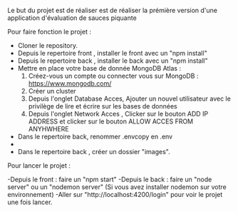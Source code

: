 Le but du projet est de réaliser est de réaliser la prémière version d'une application d'évaluation de sauces piquante

Pour faire fonction le projet : 

- Cloner le repository.
- Depuis le repertoire front , installer le front avec un "npm install"
- Depuis le repertoire back , installer le back avec un "npm install"
- Mettre en place votre base de donnée MongoDB Atlas : 
    1) Créez-vous un compte ou connecter vous sur MongoDB : https://www.mongodb.com/
    2) Créer un cluster 
    3) Depuis l'onglet Database Acces, Ajouter un nouvel utilisateur avec le privilège de lire et écrire sur les bases de données
    4) Depuis l'onglet Network Acces , Clicker sur le bouton ADD IP ADDRESS et clicker sur le bouton ALLOW ACCES FROM ANYHWHERE 
- Dans le repertoire back, renommer .envcopy en .env
- 
- Dans le repertoire back , créer un dossier "images".


Pour lancer le projet :

-Depuis le front : faire un "npm start"
-Depuis le back : faire un "node server" ou un "nodemon server" (Si vous avez installer nodemon sur votre environnement)
-Aller sur "http://localhost:4200/login" pour voir le projet une fois lancer.